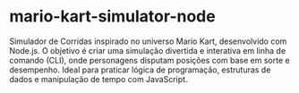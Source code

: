 # mario-kart-simulator-node
Simulador de Corridas inspirado no universo Mario Kart, desenvolvido com Node.js. O objetivo é criar uma simulação divertida e interativa em linha de comando (CLI), onde personagens disputam posições com base em sorte e desempenho. Ideal para praticar lógica de programação, estruturas de dados e manipulação de tempo com JavaScript.
